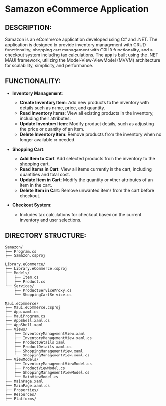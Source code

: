 # Samazon eCommerce Application

## DESCRIPTION:

Samazon is an eCommerce application developed using C# and .NET. The application is designed to provide inventory management with CRUD functionality, shopping cart management with CRUD functionality, and a checkout system including tax calculations. The app is built using the .NET MAUI framework, utilizing the Model-View-ViewModel (MVVM) architecture for scalability, simplicity, and performance.

## FUNCTIONALITY:
- **Inventory Management**:
  - **Create Inventory Item**: Add new products to the inventory with details such as name, price, and quantity.
  - **Read Inventory Items**: View all existing products in the inventory, including their attributes.
  - **Update Inventory Item**: Modify product details, such as adjusting the price or quantity of an item.
  - **Delete Inventory Item**: Remove products from the inventory when no longer available or needed.
  
- **Shopping Cart**:
  - **Add Item to Cart**: Add selected products from the inventory to the shopping cart.
  - **Read Items in Cart**: View all items currently in the cart, including quantities and total cost.
  - **Update Item in Cart**: Modify the quantity or other attributes of an item in the cart.
  - **Delete Item in Cart**: Remove unwanted items from the cart before checkout.

- **Checkout System**:
  - Includes tax calculations for checkout based on the current inventory and user selections.

## DIRECTORY STRUCTURE:

```plaintext
Samazon/
├── Program.cs
├── Samazon.csproj

Library.eCommerce/
├── Library.eCommerce.csproj
├── Models/
│   ├── Item.cs
│   ├── Product.cs
└── Services/
    ├── ProductServiceProxy.cs
    └── ShoppingCartService.cs

Maui.eCommerce/
├── Maui.eCommerce.csproj
├── App.xaml.cs
├── MauiProgram.cs
├── AppShell.xaml.cs
├── AppShell.xaml
├── Views/
│   ├── InventoryManagementView.xaml
│   ├── InventoryManagementView.xaml.cs
│   ├── ProductDetails.xaml
│   ├── ProductDetails.xaml.cs
│   ├── ShoppingManagementView.xaml
│   └── ShoppingManagementView.xaml.cs
├── ViewModels/
│   ├── InventoryManagementViewModel.cs
│   ├── ProductViewModel.cs
│   ├── ShoppingManagementViewModel.cs
│   └── MainViewModel.cs
├── MainPage.xaml
├── MainPage.xaml.cs
├── Properties/
├── Resources/
├── Platforms/
